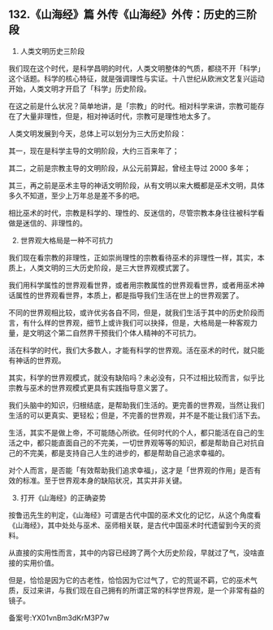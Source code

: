 ## 132.《山海经》篇 外传《山海经》外传：历史的三阶段
1. 人类文明历史三阶段


我们现在这个时代，是科学昌明的时代，人类文明整体的气质，都绕不开「科学」这个话题。科学的核心特征，就是强调理性与实证。十八世纪从欧洲文艺复兴运动开始，人类文明才开启了「科学」历史阶段。


在这之前是什么状况？简单地讲，是「宗教」的时代。相对科学来讲，宗教可能存在了大量非理性，但是，相对神话时代，宗教可是理性地太多了。


人类文明发展到今天，总体上可以划分为三大历史阶段：


其一，现在是科学主导的文明阶段，大约三百来年了；


其二，之前是宗教主导的文明阶段，从公元前算起，曾经主导过 2000 多年；


其三，再之前是巫术主导的神话文明阶段，从有文明以来大概都是巫术文明，具体多久不知道，至少上万年总是差不多的吧。


相比巫术的时代，宗教是科学的、理性的、反迷信的，尽管宗教本身往往被科学看做是迷信的、非理性的。


2. 世界观大格局是一种不可抗力


我们现在看宗教的非理性，正如崇尚理性的宗教看待巫术的非理性一样，其实，本质上，人类文明的三大历史阶段，是三大世界观模式罢了。


我们用科学属性的世界观看世界，或者用宗教属性的世界观看世界，或者用巫术神话属性的世界观看世界，本质上，都是指导我们生活在世上的世界观罢了。


不同的世界观相比较，或许优劣各自不同，但是，就我们生活于其中的历史阶段而言，有什么样的世界观，细节上或许我们可以抉择，但是，大格局是一种客观力量，是文明这个第二自然界干预我们个体人精神的不可抗力。


活在科学的时代，我们大多数人，才能有科学的世界观。活在巫术的时代，就只能有神话的世界观。


其实，科学的世界观模式，就没有缺陷吗？未必没有，只不过相比较而言，似乎比宗教与巫术的世界观模式更具有实践指导意义罢了。


我们头脑中的知识，归根结底，是帮助我们生活的。更完善的世界观，当然让我们生活的可以更真实、更轻松；但是，不完善的世界观，并不是不能让我们活下去。


生活，其实不是做上帝，不可能随心所欲。任何时代的个人，都只能活在自己的生活之中，都只能直面自己的不完美，一切世界观等等的知识，都是帮助自己对抗自己的不完美，都是支持自己人生的进步的，都是帮助自己追求幸福的。


对个人而言，是否能「有效帮助我们追求幸福」，这才是「世界观的作用」是否有效的标准。至于世界观本身的缺陷状况，其实并非关键。


3. 打开《山海经》的正确姿势


按鲁迅先生的判定，《山海经》可谓是古代中国的巫术文化的记忆，从这个角度看《山海经》，其中处处与巫术、巫师相关联，是古代中国巫术时代遗留到今天的资料。


从直接的实用性而言，其中的内容已经跨了两个大历史阶段，早就过了气，没啥直接的实用价值。


但是，恰恰是因为它的古老性，恰恰因为它过气了，它的荒诞不羁，它的巫术气质，反过来讲，与我们现在自己拥有的所谓正常的科学世界观，是一个非常有益的镜子。


备案号:YX01vnBm3dKrM3P7w

